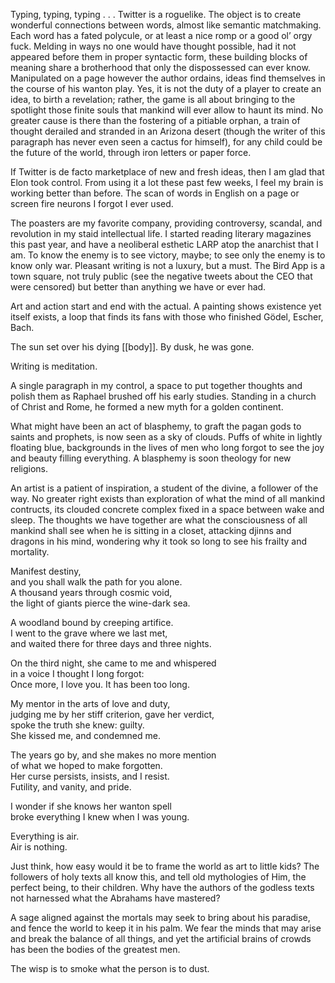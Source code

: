 Typing, typing, typing . . . Twitter is a roguelike. The object is to create wonderful connections between words, almost like semantic matchmaking. Each word has a fated polycule, or at least a nice romp or a good ol’ orgy fuck. Melding in ways no one would have thought possible, had it not appeared before them in proper syntactic form, these building blocks of meaning share a brotherhood that only the dispossessed can ever know. Manipulated on a page however the author ordains, ideas find themselves in the course of his wanton play. Yes, it is not the duty of a player to create an idea, to birth a revelation; rather, the game is all about bringing to the spotlight those finite souls that mankind will ever allow to haunt its mind. No greater cause is there than the fostering of a pitiable orphan, a train of thought derailed and stranded in an Arizona desert (though the writer of this paragraph has never even seen a cactus for himself), for any child could be the future of the world, through iron letters or paper force.

If Twitter is de facto marketplace of new and fresh ideas, then I am glad that Elon took control. From using it a lot these past few weeks, I feel my brain is working better than before. The scan of words in English on a page or screen fire neurons I forgot I ever used.  
  
The poasters are my favorite company, providing controversy, scandal, and revolution in my staid intellectual life. I started reading literary magazines this past year, and have a neoliberal esthetic LARP atop the anarchist that I am. To know the enemy is to see victory, maybe; to see only the enemy is to know only war. Pleasant writing is not a luxury, but a must. The Bird App is a town square, not truly public (see the negative tweets about the CEO that were censored) but better than anything we have or ever had.  
  
Art and action start and end with the actual. A painting shows existence yet itself exists, a loop that finds its fans with those who finished Gödel, Escher, Bach.  
  
The sun set over his dying [[body]]. By dusk, he was gone.

Writing is meditation.  
  
A single paragraph in my control, a space to put together thoughts and polish them as Raphael brushed off his early studies. Standing in a church of Christ and Rome, he formed a new myth for a golden continent.  
  
What might have been an act of blasphemy, to graft the pagan gods to saints and prophets, is now seen as a sky of clouds. Puffs of white in lightly floating blue, backgrounds in the lives of men who long forgot to see the joy and beauty filling everything. A blasphemy is soon theology for new religions.  
  
An artist is a patient of inspiration, a student of the divine, a follower of the way. No greater right exists than exploration of what the mind of all mankind contructs, its clouded concrete complex fixed in a space between wake and sleep. The thoughts we have together are what the consciousness of all mankind shall see when he is sitting in a closet, attacking djinns and dragons in his mind, wondering why it took so long to see his frailty and mortality.

Manifest destiny,  
and you shall walk the path for you alone.  
A thousand years through cosmic void,  
the light of giants pierce the wine-dark sea.  
  
A woodland bound by creeping artifice.  
I went to the grave where we last met,  
and waited there for three days and three nights.  
  
On the third night, she came to me and whispered  
in a voice I thought I long forgot:  
Once more, I love you. It has been too long.  
  
My mentor in the arts of love and duty,  
judging me by her stiff criterion, gave her verdict,  
spoke the truth she knew: guilty.  
She kissed me, and condemned me.  
  
The years go by, and she makes no more mention  
of what we hoped to make forgotten.  
Her curse persists, insists, and I resist.  
Futility, and vanity, and pride.  
  
I wonder if she knows her wanton spell  
broke everything I knew when I was young.  
  
Everything is air.  
Air is nothing.

Just think, how easy would it be to frame the world as art to little kids? The followers of holy texts all know this, and tell old mythologies of Him, the perfect being, to their children. Why have the authors of the godless texts not harnessed what the Abrahams have mastered?  
  
A sage aligned against the mortals may seek to bring about his paradise, and fence the world to keep it in his palm. We fear the minds that may arise and break the balance of all things, and yet the artificial brains of crowds has been the bodies of the greatest men.  
  
The wisp is to smoke what the person is to dust.